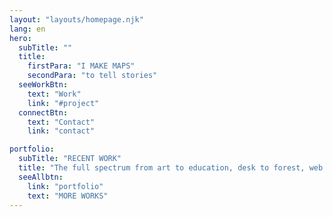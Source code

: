 ```yaml
---
layout: "layouts/homepage.njk"
lang: en
hero:
  subTitle: ""
  title:
    firstPara: "I MAKE MAPS"
    secondPara: "to tell stories"
  seeWorkBtn:
    text: "Work"
    link: "#project"
  connectBtn:
    text: "Contact"
    link: "contact"

portfolio:
  subTitle: "RECENT WORK"
  title: "The full spectrum from art to education, desk to forest, web to paper"
  seeAllbtn:
    link: "portfolio"
    text: "MORE WORKS"
---
```


